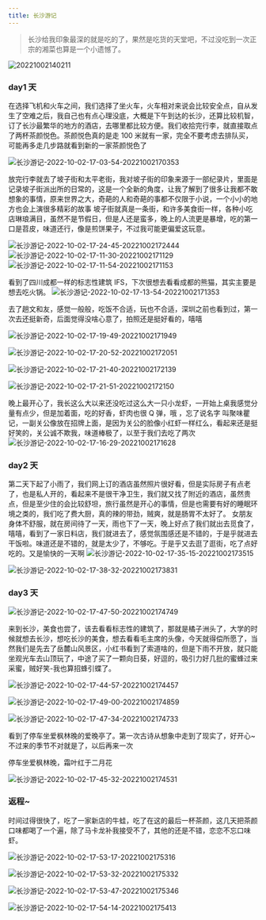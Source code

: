 ```yaml
---
title: 长沙游记
---
```


> 长沙给我印象最深的就是吃的了，果然是吃货的天堂吧，不过没吃到一次正宗的湘菜也算是一个小遗憾了。

![20221002140211](https://cdn.jsdelivr.net/gh/aymfx/pic/img/20221002140211.png)

### day1 天

在选择飞机和火车之间，我们选择了坐火车，火车相对来说会比较安全点，自从发生了空难之后，我自己也有点心理没底，大概是下午到达的长沙，还算比较机智，订了长沙最繁华的地方的酒店，去哪里都比较方便。我们收拾完行李，就直接取点了两杯茶颜悦色。茶颜悦色真的是走 100 米就有一家，完全不要考虑去排队买，可能再多走几步路就看到新的一家茶颜悦色了

![长沙游记-2022-10-02-17-03-54-20221002170353](https://cdn.jsdelivr.net/gh/aymfx/pic/img/长沙游记-2022-10-02-17-03-54-20221002170353.png)

放完行李就去了坡子街和太平老街，我对坡子街的印象来源于一部纪录片，里面是记录坡子街派出所的日常的，这是一个全新的角度，让我了解到了很多让我都不敢想象的事情，原来世界之大，奇葩的人和奇葩的事都不仅限于小说，一个小小的地方也会上演很多精彩的故事
坡子街就真是一条街，和许多美食街一样，各种小吃店琳琅满目，虽然不是节假日，但是人还是蛮多，晚上的人流更是暴增，吃的第一口是苕皮，味道还行，像是煎饼果子，不过我可能更偏爱这玩意。

![长沙游记-2022-10-02-17-24-45-20221002172444](https://cdn.jsdelivr.net/gh/aymfx/pic/img/长沙游记-2022-10-02-17-24-45-20221002172444.png)
![长沙游记-2022-10-02-17-11-30-20221002171129](https://cdn.jsdelivr.net/gh/aymfx/pic/img/长沙游记-2022-10-02-17-11-30-20221002171129.png)
![长沙游记-2022-10-02-17-11-54-20221002171153](https://cdn.jsdelivr.net/gh/aymfx/pic/img/长沙游记-2022-10-02-17-11-54-20221002171153.png)

看到了四川成都一样的标志性建筑 IFS，下次很想去看看成都的熊猫，其实主要是想去吃火锅。
![长沙游记-2022-10-02-17-13-54-20221002171353](https://cdn.jsdelivr.net/gh/aymfx/pic/img/长沙游记-2022-10-02-17-13-54-20221002171353.png)

去了趟文和友，感觉一般般，吃饭不合适，玩也不合适，深圳之前也看到过，第一次去还挺新奇，后面觉得没啥心意了，拍照还是挺好看的，嘻嘻

![长沙游记-2022-10-02-17-19-49-20221002171949](https://cdn.jsdelivr.net/gh/aymfx/pic/img/长沙游记-2022-10-02-17-19-49-20221002171949.png)

![长沙游记-2022-10-02-17-20-52-20221002172051](https://cdn.jsdelivr.net/gh/aymfx/pic/img/长沙游记-2022-10-02-17-20-52-20221002172051.png)

![长沙游记-2022-10-02-17-21-40-20221002172139](https://cdn.jsdelivr.net/gh/aymfx/pic/img/长沙游记-2022-10-02-17-21-40-20221002172139.png)

![长沙游记-2022-10-02-17-21-51-20221002172150](https://cdn.jsdelivr.net/gh/aymfx/pic/img/长沙游记-2022-10-02-17-21-51-20221002172150.png)

晚上最开心了，我长这么大以来还没吃过这么大一只小龙虾，一开始上桌我感觉分量有点少，但是加着面，吃的好香，虾肉也很 Q 弹，哦 ，忘了说名字 叫聚味瞿记，一副关公像放在招牌上面，是因为关公的脸像小红虾一样红么，看起来还是挺好笑的，关公诚不欺我，味道棒极了，以至于我们去吃了两次
![长沙游记-2022-10-02-17-16-29-20221002171628](https://cdn.jsdelivr.net/gh/aymfx/pic/img/长沙游记-2022-10-02-17-16-29-20221002171628.png)

### day2 天

第二天下起了小雨了，我们网上订的酒店虽然照片很好看，但是实际房子有点老了，也是私人开的，看起来不是很干净卫生，我们就又找了附近的酒店，虽然贵点，但是至少住的会比较舒坦，旅行虽然是开心的事情，但是也需要有好的睡眠环境之类的，我们吃了费大厨，真的辣的带劲，贼爽，就是肠胃不太好了。
女朋友身体不舒服，就在房间待了一天，雨也下了一天，晚上好点了我们就出去觅食了，嘻嘻，看到了一家日料店，我们就进去了，感觉氛围感还是不错的，于是乎就进去干饭啦。味道还是不错的，就是太少了，不够吃。于是乎又去逛了逛街，吃了点好吃的。又是愉快的一天啊
![长沙游记-2022-10-02-17-35-15-20221002173515](https://cdn.jsdelivr.net/gh/aymfx/pic/img/长沙游记-2022-10-02-17-35-15-20221002173515.png)

![长沙游记-2022-10-02-17-38-32-20221002173831](https://cdn.jsdelivr.net/gh/aymfx/pic/img/长沙游记-2022-10-02-17-38-32-20221002173831.png)

### day3 天

![长沙游记-2022-10-02-17-47-50-20221002174749](https://cdn.jsdelivr.net/gh/aymfx/pic/img/长沙游记-2022-10-02-17-47-50-20221002174749.png)

来到长沙，美食也尝了，该去看看标志性的建筑了，那就是橘子洲头了，大学的时候就想去长沙，想吃长沙的美食，想去看看毛主席的头像，今天就得偿所愿了，当然我们是先去了岳麓山风景区，小红书看到了索道啥的，但是下雨不开放，就只能坐观光车去山顶玩了，中途了买了一颗向日葵，好逗的，吸引力好几批的蜜蜂过来采蜜，贼好笑-我也算招蜂引蝶了。

![长沙游记-2022-10-02-17-44-57-20221002174457](https://cdn.jsdelivr.net/gh/aymfx/pic/img/长沙游记-2022-10-02-17-44-57-20221002174457.png)

![长沙游记-2022-10-02-17-49-00-20221002174859](https://cdn.jsdelivr.net/gh/aymfx/pic/img/长沙游记-2022-10-02-17-49-00-20221002174859.png)

![长沙游记-2022-10-02-17-47-34-20221002174733](https://cdn.jsdelivr.net/gh/aymfx/pic/img/长沙游记-2022-10-02-17-47-34-20221002174733.png)

看到了停车坐爱枫林晚的爱晚亭了。第一次古诗从想象中走到了现实了，好开心~ 不过来的季节不对就是了，以后再来一次

停车坐爱枫林晚，霜叶红于二月花

![长沙游记-2022-10-02-17-45-32-20221002174531](https://cdn.jsdelivr.net/gh/aymfx/pic/img/长沙游记-2022-10-02-17-45-32-20221002174531.png)

### 返程~

时间过得很快了，吃了一家新店的牛蛙，吃了在这的最后一杯茶颜，这几天把茶颜口味都喝了一个遍，除了马卡龙补我接受不了，其他的还是不错，恋恋不忘口味虾。

![长沙游记-2022-10-02-17-53-17-20221002175316](https://cdn.jsdelivr.net/gh/aymfx/pic/img/长沙游记-2022-10-02-17-53-17-20221002175316.png)

![长沙游记-2022-10-02-17-53-32-20221002175332](https://cdn.jsdelivr.net/gh/aymfx/pic/img/长沙游记-2022-10-02-17-53-32-20221002175332.png)

![长沙游记-2022-10-02-17-53-47-20221002175346](https://cdn.jsdelivr.net/gh/aymfx/pic/img/长沙游记-2022-10-02-17-53-47-20221002175346.png)

![长沙游记-2022-10-02-17-54-14-20221002175413](https://cdn.jsdelivr.net/gh/aymfx/pic/img/长沙游记-2022-10-02-17-54-14-20221002175413.png)
